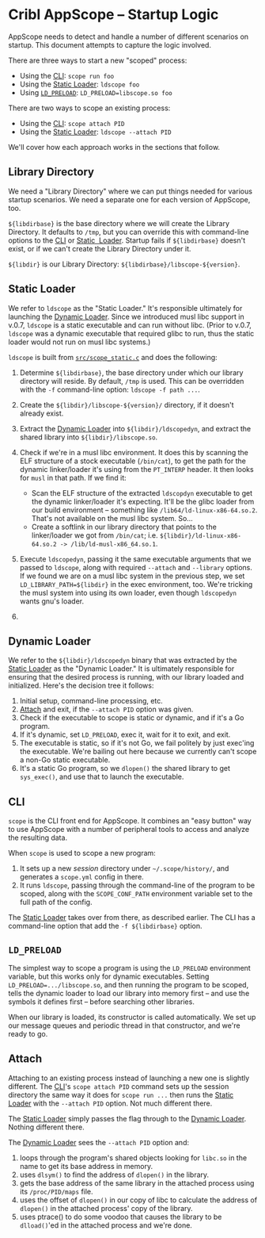 # Cribl AppScope – Startup Logic

AppScope needs to detect and handle a number of different scenarios on startup. This document attempts to capture the logic involved.

There are three ways to start a new "scoped" process:

* Using the [CLI](#cli): `scope run foo`
* Using the [Static Loader](#static-loader): `ldscope foo`
* Using [`LD_PRELOAD`](#ld_preload): `LD_PRELOAD=libscope.so foo`

There are two ways to scope an existing process:

* Using the [CLI](#cli): `scope attach PID`
* Using the [Static Loader](#static-loader): `ldscope --attach PID`

We'll cover how each approach works in the sections that follow.

## Library Directory

We need a "Library Directory" where we can put things needed for various startup scenarios. We need a separate one for each version of AppScope, too.

`${libdirbase}` is the base directory where we will create the Library Directory. It defaults to `/tmp`, but you can override this with command-line options to the [CLI](#cli) or [Static 
Loader](#static-loader). Startup fails if `${libdirbase}` doesn't exist, or if we can't create the Library Directory under it.

`${libdir}` is our Library Directory: `${libdirbase}/libscope-${version}`.

## Static Loader

We refer to `ldscope` as the "Static Loader." It's responsible ultimately for launching the [Dynamic Loader](#dynamic-loader). Since we introduced musl libc support in v.0.7, `ldscope` is a static executable and can run without libc. (Prior to v.0.7, `ldscope` was a dynamic executable that required glibc to run, thus the static loader would not run on musl libc systems.)

`ldscope` is built from [`src/scope_static.c`](../src/scope_static.c) and does the following:

1. Determine `${libdirbase}`, the base directory under which our library directory will reside. By default, `/tmp` is used. This can be overridden with the `-f` command-line option: `ldscope -f path ...`.
2. Create the `${libdir}/libscope-${version}/` directory, if it doesn't already exist.
3. Extract the [Dynamic Loader](#dynamic-loader) into `${libdir}/ldscopedyn`, and extract the shared library into `${libdir}/libscope.so`.
4. Check if we're in a musl libc environment. It does this by scanning the ELF structure of a stock executable (`/bin/cat`), to get the path for the dynamic linker/loader it's using from the `PT_INTERP` header. It then looks for `musl` in that path. If we find it:
    * Scan the ELF structure of the extracted `ldscopdyn` executable to get the dynamic linker/loader it's expecting. It'll be the glibc loader from our build environment – something like `/lib64/ld-linux-x86-64.so.2`. That's not available on the musl libc system. So...
    * Create a softlink in our library directory that points to the linker/loader we got  from `/bin/cat`; i.e. `${libdir}/ld-linux-x86-64.so.2 -> /lib/ld-musl-x86_64.so.1`.

5. Execute `ldscopedyn`, passing it the same executable arguments that we passed to `ldscope`, along with required `--attach` and `--library` options. If we found we are on a musl libc system in the previous step, we set `LD_LIBRARY_PATH=${libdir}` in the exec environment, too. We're tricking the musl system into using its own loader, even though `ldscopedyn` wants gnu's loader.
1. 
## Dynamic Loader

We refer to the `${libdir}/ldscopedyn` binary that was extracted by the [Static Loader](#static-loader) as the "Dynamic Loader." It is ultimately responsible for ensuring that the desired process is running, with our library loaded and initialized. Here's the decision tree it follows:

1.  Initial setup, command-line processing, etc.
2.  [Attach](#attach) and exit, if the `--attach PID` option was given.
3.  Check if the executable to scope is static or dynamic, and if it's a Go program.
4.  If it's dynamic, set `LD_PRELOAD`, exec it, wait for it to exit, and exit.
5.  The executable is static, so if it's not Go, we fail politely by just exec'ing the executable. We're bailing out here because we currently can't scope a non-Go static executable.
6.  It's a static Go program, so we `dlopen()` the shared library to get `sys_exec()`, and use that to launch the executable.

## CLI

`scope` is the CLI front end for AppScope. It combines an "easy button" way to
use AppScope with a number of peripheral tools to access and analyze the
resulting data.

When `scope` is used to scope a new program:

1. It sets up a new _session_ directory under `~/.scope/history/`, and generates a `scope.yml` config in there.
2. It runs `ldscope`, passing through the command-line of the program to be scoped, along with the `SCOPE_CONF_PATH` environment variable set to the full path of the config.

The [Static Loader](#static-loader) takes over from there, as described earlier. The CLI has a command-line option that add the `-f ${libdirbase}` option.

## `LD_PRELOAD`

The simplest way to scope a program is using the `LD_PRELOAD` environment variable, but this works only for dynamic executables. Setting `LD_PRELOAD=.../libscope.so`, and then running the program to be scoped, tells the dynamic loader to load our library into memory first – and use the symbols it defines first – before searching other libraries. 

When our library is loaded, its constructor is called automatically. We set up our message queues and periodic thread in that constructor, and we're ready to go.

## Attach

Attaching to an existing process instead of launching a new one is slightly
different. The [CLI](#cli)'s `scope attach PID` command sets up the session
directory the same way it does for `scope run ...` then runs the [Static
Loader](#static-loader) with the `--attach PID` option. Not much different
there.

The [Static Loader](#static-loader) simply passes the flag through to the
[Dynamic Loader](#dynamic-loader). Nothing different there.

The [Dynamic Loader](#dynamic-loader) sees the `--attach PID` option and:

1. loops through the program's shared objects looking for `libc.so` in the
   name to get its base address in memory.
2. uses `dlsym()` to find the address of `dlopen()` in the library.
3. gets the base address of the same library in the attached process using its
   `/proc/PID/maps` file.
4. uses the offset of `dlopen()` in our copy of libc to calculate the address of
   `dlopen()` in the attached process' copy of the library.
5. uses ptrace() to do some voodoo that causes the library to be `dlload()`'ed
   in the attached process and we're done.
